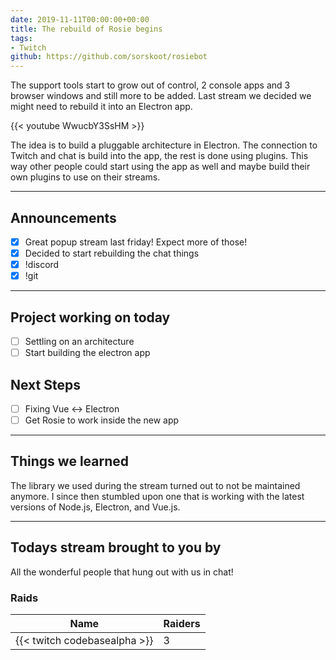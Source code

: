 ```yaml
---
date: 2019-11-11T00:00:00+00:00
title: The rebuild of Rosie begins
tags:
- Twitch
github: https://github.com/sorskoot/rosiebot
---
```


The support tools start to grow out of control, 2 console apps and 3 browser windows and still more to be added. Last stream we decided we might need to rebuild it into an Electron app.

{{< youtube WwucbY3SsHM >}}

<!--more-->

The idea is to build a pluggable architecture in Electron. The connection to Twitch and chat is build into the app, the rest is done using plugins. This way other people could start using the app as well and maybe build their own plugins to use on their streams.

---

## Announcements

- [X] Great popup stream last friday! Expect more of those!
- [X] Decided to start rebuilding the chat things
- [X] !discord
- [X] !git

---

## Project working on today

- [ ] Settling on an architecture
- [ ] Start building the electron app

## Next Steps

- [ ] Fixing Vue <-> Electron
- [ ] Get Rosie to work inside the new app

---

## Things we learned

The library we used during the stream turned out to not be maintained anymore. I since then stumbled upon one that is working with the latest versions of Node.js, Electron, and Vue.js.

---

## Todays stream brought to you by

All the wonderful people that hung out with us in chat!

### Raids

| Name | Raiders |
| --- | --- |
| {{< twitch codebasealpha >}} | 3 |
